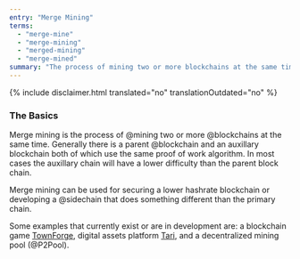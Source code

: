 ```yaml
---
entry: "Merge Mining"
terms:
  - "merge-mine"
  - "merge-mining"
  - "merged-mining"
  - "merge-mined"
summary: "The process of mining two or more blockchains at the same time"
---
```


{% include disclaimer.html translated="no" translationOutdated="no" %}

### The Basics

Merge mining is the process of @mining two or more @blockchains at the same time. Generally there is a parent @blockchain and an auxillary blockchain both of which use the same proof of work algorithm. In most cases the auxillary chain will have a lower difficulty than the parent block chain.

Merge mining can be used for securing a lower hashrate blockchain or developing a @sidechain that does something different than the primary chain.

Some examples that currently exist or are in development are: a blockchain game [TownForge](https://townforge.net/about), digital assets platform [Tari](https://www.tari.com/#what-is-tari), and a decentralized mining pool (@P2Pool).
